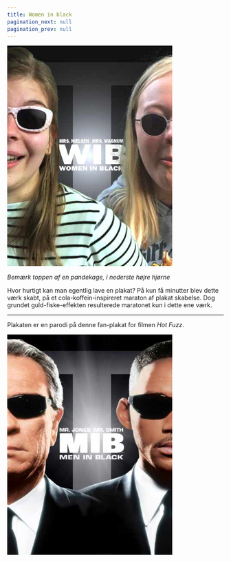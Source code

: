```yaml
---
title: Women in black
pagination_next: null
pagination_prev: null
---
```


[![Women in black](/img/digital/wiib_LRes.jpg)](/img/digital/wiib_HRes.jpg)

*Bemærk toppen af en pandekage, i nederste højre hjørne*

Hvor hurtigt kan man egentlig lave en plakat? På kun få minutter blev dette værk skabt, på et cola-koffein-inspireret maraton af plakat skabelse. Dog grundet guld-fiske-effekten resulterede maratonet kun i dette ene værk.

---

Plakaten er en parodi på denne fan-plakat for filmen *Hot Fuzz*.

[![Reference](/img/digital/wiib_Ref.jpg)](/img/digital/wiib_Ref.jpg)
